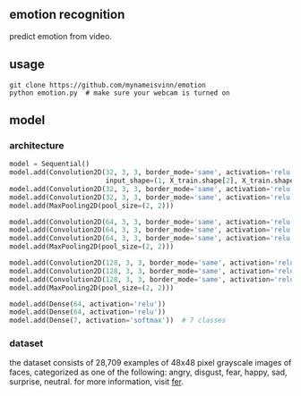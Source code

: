 ## emotion recognition
predict emotion from video.
## usage
```
git clone https://github.com/mynameisvinn/emotion
python emotion.py  # make sure your webcam is turned on
```
## model
### architecture
```python
model = Sequential()
model.add(Convolution2D(32, 3, 3, border_mode='same', activation='relu',
                        input_shape=(1, X_train.shape[2], X_train.shape[3])))
model.add(Convolution2D(32, 3, 3, border_mode='same', activation='relu'))
model.add(Convolution2D(32, 3, 3, border_mode='same', activation='relu'))
model.add(MaxPooling2D(pool_size=(2, 2)))

model.add(Convolution2D(64, 3, 3, border_mode='same', activation='relu'))
model.add(Convolution2D(64, 3, 3, border_mode='same', activation='relu'))
model.add(Convolution2D(64, 3, 3, border_mode='same', activation='relu'))
model.add(MaxPooling2D(pool_size=(2, 2)))

model.add(Convolution2D(128, 3, 3, border_mode='same', activation='relu'))
model.add(Convolution2D(128, 3, 3, border_mode='same', activation='relu'))
model.add(Convolution2D(128, 3, 3, border_mode='same', activation='relu'))
model.add(MaxPooling2D(pool_size=(2, 2)))

model.add(Dense(64, activation='relu'))
model.add(Dense(64, activation='relu'))
model.add(Dense(7, activation='softmax'))  # 7 classes
```
### dataset
the dataset consists of 28,709 examples of 48x48 pixel grayscale images of faces, categorized as one of the following: angry, disgust, fear, happy, sad, surprise, neutral. for more information, visit [fer](https://github.com/Microsoft/FERPlus).